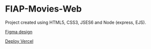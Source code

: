 # FIAP-Movies-Web

Project created using HTML5, CSS3, JSES6 and Node (express, EJS).  

[Figma design](https://bit.ly/3PD5I7K)

[Deploy Vercel](https://fiap-movies-web-git-expressapp-leandroluna.vercel.app)
